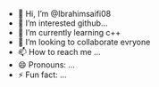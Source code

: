 - 👋 Hi, I’m @Ibrahimsaifi08
- 👀 I’m interested github...
- 🌱 I’m currently learning c++
- 💞️ I’m looking to collaborate evryone
- 📫 How to reach me ...
- 😄 Pronouns: ...
- ⚡ Fun fact: ...

<!---
Ibrahimsaifi08/Ibrahimsaifi08 is a ✨ special ✨ repository because its `README.md` (this file) appears on your GitHub profile.
You can click the Preview link to take a look at your changes.
--->
